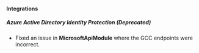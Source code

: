 
#### Integrations

##### Azure Active Directory Identity Protection  (Deprecated)

- Fixed an issue in **MicrosoftApiModule** where the GCC endpoints were incorrect.
